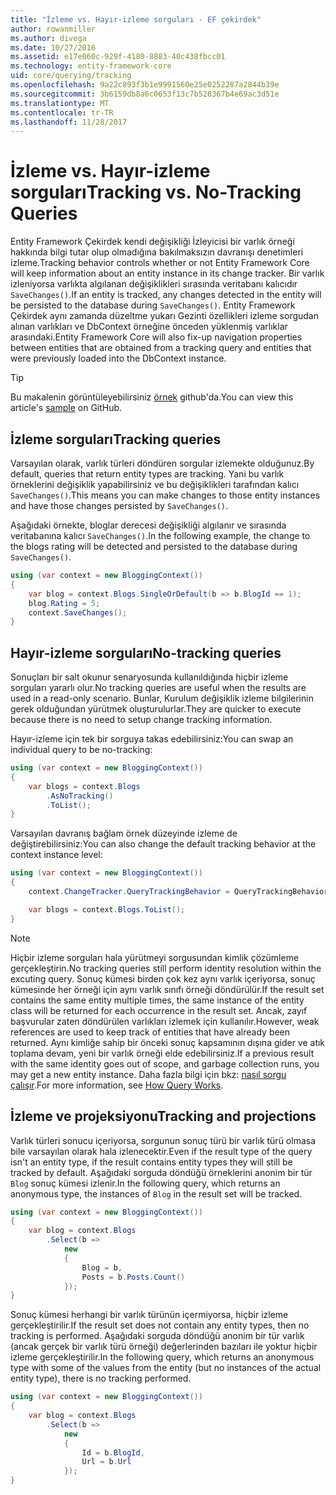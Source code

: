 ```yaml
---
title: "İzleme vs. Hayır-izleme sorguları - EF çekirdek"
author: rowanmiller
ms.author: divega
ms.date: 10/27/2016
ms.assetid: e17e060c-929f-4180-8883-40c438fbcc01
ms.technology: entity-framework-core
uid: core/querying/tracking
ms.openlocfilehash: 9a22c893f3b1e9991560e25e0252287a2844b39e
ms.sourcegitcommit: 3b6159db8a6c0653f13c7b528367b4e69ac3d51e
ms.translationtype: MT
ms.contentlocale: tr-TR
ms.lasthandoff: 11/28/2017
---
```

# <a name="tracking-vs-no-tracking-queries"></a><span data-ttu-id="4af40-102">İzleme vs. Hayır-izleme sorguları</span><span class="sxs-lookup"><span data-stu-id="4af40-102">Tracking vs. No-Tracking Queries</span></span>

<span data-ttu-id="4af40-103">Entity Framework Çekirdek kendi değişikliği İzleyicisi bir varlık örneği hakkında bilgi tutar olup olmadığına bakılmaksızın davranışı denetimleri izleme.</span><span class="sxs-lookup"><span data-stu-id="4af40-103">Tracking behavior controls whether or not Entity Framework Core will keep information about an entity instance in its change tracker.</span></span> <span data-ttu-id="4af40-104">Bir varlık izleniyorsa varlıkta algılanan değişiklikleri sırasında veritabanı kalıcıdır `SaveChanges()`.</span><span class="sxs-lookup"><span data-stu-id="4af40-104">If an entity is tracked, any changes detected in the entity will be persisted to the database during `SaveChanges()`.</span></span> <span data-ttu-id="4af40-105">Entity Framework Çekirdek aynı zamanda düzeltme yukarı Gezinti özellikleri izleme sorgudan alınan varlıkları ve DbContext örneğine önceden yüklenmiş varlıklar arasındaki.</span><span class="sxs-lookup"><span data-stu-id="4af40-105">Entity Framework Core will also fix-up navigation properties between entities that are obtained from a tracking query and entities that were previously loaded into the DbContext instance.</span></span>

> [!TIP]  
> <span data-ttu-id="4af40-106">Bu makalenin görüntüleyebilirsiniz [örnek](https://github.com/aspnet/EntityFramework.Docs/tree/master/samples/core/Querying) github'da.</span><span class="sxs-lookup"><span data-stu-id="4af40-106">You can view this article's [sample](https://github.com/aspnet/EntityFramework.Docs/tree/master/samples/core/Querying) on GitHub.</span></span>

## <a name="tracking-queries"></a><span data-ttu-id="4af40-107">İzleme sorguları</span><span class="sxs-lookup"><span data-stu-id="4af40-107">Tracking queries</span></span>

<span data-ttu-id="4af40-108">Varsayılan olarak, varlık türleri döndüren sorgular izlemekte olduğunuz.</span><span class="sxs-lookup"><span data-stu-id="4af40-108">By default, queries that return entity types are tracking.</span></span> <span data-ttu-id="4af40-109">Yani bu varlık örneklerini değişiklik yapabilirsiniz ve bu değişiklikleri tarafından kalıcı `SaveChanges()`.</span><span class="sxs-lookup"><span data-stu-id="4af40-109">This means you can make changes to those entity instances and have those changes persisted by `SaveChanges()`.</span></span>

<span data-ttu-id="4af40-110">Aşağıdaki örnekte, bloglar derecesi değişikliği algılanır ve sırasında veritabanına kalıcı `SaveChanges()`.</span><span class="sxs-lookup"><span data-stu-id="4af40-110">In the following example, the change to the blogs rating will be detected and persisted to the database during `SaveChanges()`.</span></span>

<!-- [!code-csharp[Main](samples/core/Querying/Querying/Tracking/Sample.cs)] -->
``` csharp
using (var context = new BloggingContext())
{
    var blog = context.Blogs.SingleOrDefault(b => b.BlogId == 1);
    blog.Rating = 5;
    context.SaveChanges();
}
```

## <a name="no-tracking-queries"></a><span data-ttu-id="4af40-111">Hayır-izleme sorguları</span><span class="sxs-lookup"><span data-stu-id="4af40-111">No-tracking queries</span></span>

<span data-ttu-id="4af40-112">Sonuçları bir salt okunur senaryosunda kullanıldığında hiçbir izleme sorguları yararlı olur.</span><span class="sxs-lookup"><span data-stu-id="4af40-112">No tracking queries are useful when the results are used in a read-only scenario.</span></span> <span data-ttu-id="4af40-113">Bunlar, Kurulum değişiklik izleme bilgilerinin gerek olduğundan yürütmek oluşturulurlar.</span><span class="sxs-lookup"><span data-stu-id="4af40-113">They are quicker to execute because there is no need to setup change tracking information.</span></span>

<span data-ttu-id="4af40-114">Hayır-izleme için tek bir sorguya takas edebilirsiniz:</span><span class="sxs-lookup"><span data-stu-id="4af40-114">You can swap an individual query to be no-tracking:</span></span>

<!-- [!code-csharp[Main](samples/core/Querying/Querying/Tracking/Sample.cs?highlight=4)] -->
``` csharp
using (var context = new BloggingContext())
{
    var blogs = context.Blogs
        .AsNoTracking()
        .ToList();
}
```

<span data-ttu-id="4af40-115">Varsayılan davranış bağlam örnek düzeyinde izleme de değiştirebilirsiniz:</span><span class="sxs-lookup"><span data-stu-id="4af40-115">You can also change the default tracking behavior at the context instance level:</span></span>

<!-- [!code-csharp[Main](samples/core/Querying/Querying/Tracking/Sample.cs?highlight=3)] -->
``` csharp
using (var context = new BloggingContext())
{
    context.ChangeTracker.QueryTrackingBehavior = QueryTrackingBehavior.NoTracking;

    var blogs = context.Blogs.ToList();
}
```

> [!NOTE]  
> <span data-ttu-id="4af40-116">Hiçbir izleme sorguları hala yürütmeyi sorgusundan kimlik çözümleme gerçekleştirin.</span><span class="sxs-lookup"><span data-stu-id="4af40-116">No tracking queries still perform identity resolution within the excuting query.</span></span> <span data-ttu-id="4af40-117">Sonuç kümesi birden çok kez aynı varlık içeriyorsa, sonuç kümesinde her örneği için aynı varlık sınıfı örneği döndürülür.</span><span class="sxs-lookup"><span data-stu-id="4af40-117">If the result set contains the same entity multiple times, the same instance of the entity class will be returned for each occurrence in the result set.</span></span> <span data-ttu-id="4af40-118">Ancak, zayıf başvurular zaten döndürülen varlıkları izlemek için kullanılır.</span><span class="sxs-lookup"><span data-stu-id="4af40-118">However, weak references are used to keep track of entities that have already been returned.</span></span> <span data-ttu-id="4af40-119">Aynı kimliğe sahip bir önceki sonuç kapsamının dışına gider ve atık toplama devam, yeni bir varlık örneği elde edebilirsiniz.</span><span class="sxs-lookup"><span data-stu-id="4af40-119">If a previous result with the same identity goes out of scope, and garbage collection runs, you may get a new entity instance.</span></span> <span data-ttu-id="4af40-120">Daha fazla bilgi için bkz: [nasıl sorgu çalışır](overview.md).</span><span class="sxs-lookup"><span data-stu-id="4af40-120">For more information, see [How Query Works](overview.md).</span></span>

## <a name="tracking-and-projections"></a><span data-ttu-id="4af40-121">İzleme ve projeksiyonu</span><span class="sxs-lookup"><span data-stu-id="4af40-121">Tracking and projections</span></span>

<span data-ttu-id="4af40-122">Varlık türleri sonucu içeriyorsa, sorgunun sonuç türü bir varlık türü olmasa bile varsayılan olarak hala izlenecektir.</span><span class="sxs-lookup"><span data-stu-id="4af40-122">Even if the result type of the query isn't an entity type, if the result contains entity types they will still be tracked by default.</span></span> <span data-ttu-id="4af40-123">Aşağıdaki sorguda döndüğü örneklerini anonim bir tür `Blog` sonuç kümesi izlenir.</span><span class="sxs-lookup"><span data-stu-id="4af40-123">In the following query, which returns an anonymous type, the instances of `Blog` in the result set will be tracked.</span></span>

<!-- [!code-csharp[Main](samples/core/Querying/Querying/Tracking/Sample.cs?highlight=7)] -->
``` csharp
using (var context = new BloggingContext())
{
    var blog = context.Blogs
        .Select(b =>
            new
            {
                Blog = b,
                Posts = b.Posts.Count()
            });
}
```

<span data-ttu-id="4af40-124">Sonuç kümesi herhangi bir varlık türünün içermiyorsa, hiçbir izleme gerçekleştirilir.</span><span class="sxs-lookup"><span data-stu-id="4af40-124">If the result set does not contain any entity types, then no tracking is performed.</span></span> <span data-ttu-id="4af40-125">Aşağıdaki sorguda döndüğü anonim bir tür varlık (ancak gerçek bir varlık türü örneği) değerlerinden bazıları ile yoktur hiçbir izleme gerçekleştirilir.</span><span class="sxs-lookup"><span data-stu-id="4af40-125">In the following query, which returns an anonymous type with some of the values from the entity (but no instances of the actual entity type), there is no tracking performed.</span></span>

<!-- [!code-csharp[Main](samples/core/Querying/Querying/Tracking/Sample.cs)] -->
``` csharp
using (var context = new BloggingContext())
{
    var blog = context.Blogs
        .Select(b =>
            new
            {
                Id = b.BlogId,
                Url = b.Url
            });
}
```
